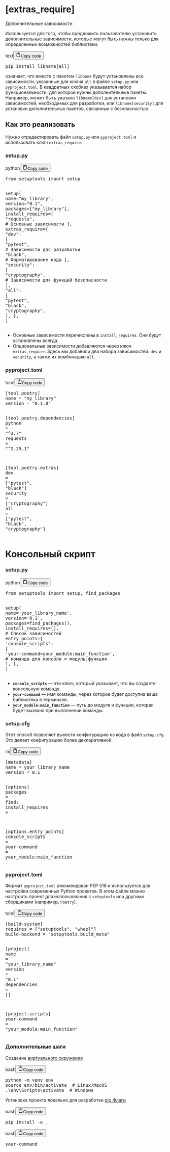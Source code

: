 <h1>[extras_require]</h1>
<p>Дополнительные зависимости</p>
<p>Используется для того, чтобы предложить пользователю установить дополнительные зависимости,
которые могут быть нужны только для определенных возможностей библиотеки.</p>
<div class="code_element"><div class="lang_line"><text>text</text><button class="copy_code_button" onclick="CopyCode(this)"><svg style="width: 1.2em;height: 1.2em;" aria-hidden="true" xmlns="http://www.w3.org/2000/svg" fill="none" viewBox="0 0 24 24"><path stroke="currentColor" stroke-linecap="round" stroke-linejoin="round" stroke-width="2" d="M15 4h3a1 1 0 0 1 1 1v15a1 1 0 0 1-1 1H6a1 1 0 0 1-1-1V5a1 1 0 0 1 1-1h3m0 3h6m-5-4v4h4V3h-4Z"/></svg><text>Copy code</text></button></div><div class="code language-text"><div class="highlight"><pre><span></span>pip install libname[all]
</pre></div></div></div>
<p>означает, что вместе с пакетом <code>libname</code> будут установлены все зависимости,
указанные для ключа <code>all</code> в файле <code>setup.py</code> или <code>pyproject.toml</code>.
В квадратных скобках указывается набор функциональности, для которой нужны дополнительные пакеты.
Например, может быть указано <code>libname[dev]</code> для установки зависимостей, необходимых для разработки,
или <code>libname[security]</code> для установки дополнительных пакетов, связанных с безопасностью.</p>
<h2>Как это реализовать</h2>
<p>Нужно отредактировать файл <code>setup.py</code> или <code>pyproject.toml</code> и использовать ключ <code>extras_require</code>.</p>
<h3>setup.py</h3>
<div class="code_element"><div class="lang_line"><text>python</text><button class="copy_code_button" onclick="CopyCode(this)"><svg style="width: 1.2em;height: 1.2em;" aria-hidden="true" xmlns="http://www.w3.org/2000/svg" fill="none" viewBox="0 0 24 24"><path stroke="currentColor" stroke-linecap="round" stroke-linejoin="round" stroke-width="2" d="M15 4h3a1 1 0 0 1 1 1v15a1 1 0 0 1-1 1H6a1 1 0 0 1-1-1V5a1 1 0 0 1 1-1h3m0 3h6m-5-4v4h4V3h-4Z"/></svg><text>Copy code</text></button></div><div class="code language-python"><div class="highlight"><pre><span></span><span class="kn">from</span> <span class="nn">setuptools</span> <span class="kn">import</span> <span class="n">setup</span>

<span class="n">setup</span><span class="p">(</span>
    <span class="n">name</span><span class="o">=</span><span class="s2">&quot;my_library&quot;</span><span class="p">,</span>
    <span class="n">version</span><span class="o">=</span><span class="s2">&quot;0.1&quot;</span><span class="p">,</span>
    <span class="n">packages</span><span class="o">=</span><span class="p">[</span><span class="s2">&quot;my_library&quot;</span><span class="p">],</span>
    <span class="n">install_requires</span><span class="o">=</span><span class="p">[</span>
        <span class="s2">&quot;requests&quot;</span><span class="p">,</span>  <span class="c1"># Основные зависимости</span>
    <span class="p">],</span>
    <span class="n">extras_require</span><span class="o">=</span><span class="p">{</span>
        <span class="s2">&quot;dev&quot;</span><span class="p">:</span> <span class="p">[</span>
            <span class="s2">&quot;pytest&quot;</span><span class="p">,</span>       <span class="c1"># Зависимости для разработки</span>
            <span class="s2">&quot;black&quot;</span><span class="p">,</span>        <span class="c1"># Форматирование кода</span>
        <span class="p">],</span>
        <span class="s2">&quot;security&quot;</span><span class="p">:</span> <span class="p">[</span>
            <span class="s2">&quot;cryptography&quot;</span><span class="p">,</span>  <span class="c1"># Зависимости для функций безопасности</span>
        <span class="p">],</span>
        <span class="s2">&quot;all&quot;</span><span class="p">:</span> <span class="p">[</span>
            <span class="s2">&quot;pytest&quot;</span><span class="p">,</span>
            <span class="s2">&quot;black&quot;</span><span class="p">,</span>
            <span class="s2">&quot;cryptography&quot;</span><span class="p">,</span>
        <span class="p">],</span>
    <span class="p">},</span>
<span class="p">)</span>
</pre></div></div></div>
<ul>
<li>Основные зависимости перечислены в <code>install_requires</code>. Они будут установлены всегда.</li>
<li>Опциональные зависимости добавляются через ключ <code>extras_require</code>.
Здесь мы добавили два набора зависимостей: <code>dev</code> и <code>security</code>, а также их комбинацию <code>all</code>.</li>
</ul>
<h3>pyproject.toml</h3>
<div class="code_element"><div class="lang_line"><text>toml</text><button class="copy_code_button" onclick="CopyCode(this)"><svg style="width: 1.2em;height: 1.2em;" aria-hidden="true" xmlns="http://www.w3.org/2000/svg" fill="none" viewBox="0 0 24 24"><path stroke="currentColor" stroke-linecap="round" stroke-linejoin="round" stroke-width="2" d="M15 4h3a1 1 0 0 1 1 1v15a1 1 0 0 1-1 1H6a1 1 0 0 1-1-1V5a1 1 0 0 1 1-1h3m0 3h6m-5-4v4h4V3h-4Z"/></svg><text>Copy code</text></button></div><div class="code language-toml"><div class="highlight"><pre><span></span><span class="k">[tool.poetry]</span>
<span class="n">name</span><span class="w"> </span><span class="o">=</span><span class="w"> </span><span class="s2">&quot;my_library&quot;</span>
<span class="n">version</span><span class="w"> </span><span class="o">=</span><span class="w"> </span><span class="s2">&quot;0.1.0&quot;</span>

<span class="k">[tool.poetry.dependencies]</span>
<span class="n">python</span><span class="w"> </span><span class="o">=</span><span class="w"> </span><span class="s2">&quot;^3.7&quot;</span>
<span class="n">requests</span><span class="w"> </span><span class="o">=</span><span class="w"> </span><span class="s2">&quot;^2.25.1&quot;</span>

<span class="k">[tool.poetry.extras]</span>
<span class="n">dev</span><span class="w"> </span><span class="o">=</span><span class="w"> </span><span class="p">[</span><span class="s2">&quot;pytest&quot;</span><span class="p">,</span><span class="w"> </span><span class="s2">&quot;black&quot;</span><span class="p">]</span>
<span class="n">security</span><span class="w"> </span><span class="o">=</span><span class="w"> </span><span class="p">[</span><span class="s2">&quot;cryptography&quot;</span><span class="p">]</span>
<span class="n">all</span><span class="w"> </span><span class="o">=</span><span class="w"> </span><span class="p">[</span><span class="s2">&quot;pytest&quot;</span><span class="p">,</span><span class="w"> </span><span class="s2">&quot;black&quot;</span><span class="p">,</span><span class="w"> </span><span class="s2">&quot;cryptography&quot;</span><span class="p">]</span>
</pre></div></div></div>

<h1>Консольный скрипт</h1>
<h3>setup.py</h3>
<div class="code_element"><div class="lang_line"><text>python</text><button class="copy_code_button" onclick="CopyCode(this)"><svg style="width: 1.2em;height: 1.2em;" aria-hidden="true" xmlns="http://www.w3.org/2000/svg" fill="none" viewBox="0 0 24 24"><path stroke="currentColor" stroke-linecap="round" stroke-linejoin="round" stroke-width="2" d="M15 4h3a1 1 0 0 1 1 1v15a1 1 0 0 1-1 1H6a1 1 0 0 1-1-1V5a1 1 0 0 1 1-1h3m0 3h6m-5-4v4h4V3h-4Z"/></svg><text>Copy code</text></button></div><div class="code language-python"><div class="highlight"><pre><span></span><span class="kn">from</span> <span class="nn">setuptools</span> <span class="kn">import</span> <span class="n">setup</span><span class="p">,</span> <span class="n">find_packages</span>

<span class="n">setup</span><span class="p">(</span>
    <span class="n">name</span><span class="o">=</span><span class="s1">&#39;your_library_name&#39;</span><span class="p">,</span>
    <span class="n">version</span><span class="o">=</span><span class="s1">&#39;0.1&#39;</span><span class="p">,</span>
    <span class="n">packages</span><span class="o">=</span><span class="n">find_packages</span><span class="p">(),</span>
    <span class="n">install_requires</span><span class="o">=</span><span class="p">[],</span>  <span class="c1"># Список зависимостей</span>
    <span class="n">entry_points</span><span class="o">=</span><span class="p">{</span>
        <span class="s1">&#39;console_scripts&#39;</span><span class="p">:</span> <span class="p">[</span>
            <span class="s1">&#39;your-command=your_module:main_function&#39;</span><span class="p">,</span>  <span class="c1"># команда для консоли = модуль:функция</span>
        <span class="p">],</span>
    <span class="p">},</span>
<span class="p">)</span>
</pre></div></div></div>

<ul>
<li><strong><code>console_scripts</code></strong> — это ключ, который указывает, что вы создаете консольную команду.</li>
<li><strong><code>your-command</code></strong> — имя команды, через которое будет доступна ваша библиотека в терминале.</li>
<li><strong><code>your_module:main_function</code></strong> — путь до модуля и функции, которая будет вызвана при выполнении команды.</li>
</ul>
<h3>setup.cfg</h3>
<p>Этот способ позволяет вынести конфигурацию из кода в файл <code>setup.cfg</code>. Это делает конфигурацию более декларативной.</p>
<div class="code_element"><div class="lang_line"><text>ini</text><button class="copy_code_button" onclick="CopyCode(this)"><svg style="width: 1.2em;height: 1.2em;" aria-hidden="true" xmlns="http://www.w3.org/2000/svg" fill="none" viewBox="0 0 24 24"><path stroke="currentColor" stroke-linecap="round" stroke-linejoin="round" stroke-width="2" d="M15 4h3a1 1 0 0 1 1 1v15a1 1 0 0 1-1 1H6a1 1 0 0 1-1-1V5a1 1 0 0 1 1-1h3m0 3h6m-5-4v4h4V3h-4Z"/></svg><text>Copy code</text></button></div><div class="code language-ini"><div class="highlight"><pre><span></span><span class="k">[metadata]</span>
<span class="na">name</span><span class="w"> </span><span class="o">=</span><span class="w"> </span><span class="s">your_library_name</span>
<span class="na">version</span><span class="w"> </span><span class="o">=</span><span class="w"> </span><span class="s">0.1</span>

<span class="k">[options]</span>
<span class="na">packages</span><span class="w"> </span><span class="o">=</span><span class="w"> </span><span class="s">find:</span>
<span class="na">install_requires</span><span class="w"> </span><span class="o">=</span>

<span class="k">[options.entry_points]</span>
<span class="na">console_scripts</span><span class="w"> </span><span class="o">=</span>
<span class="w">    </span><span class="na">your-command</span><span class="w"> </span><span class="o">=</span><span class="w"> </span><span class="s">your_module:main_function</span>
</pre></div></div></div>

<h3>pyproject.toml</h3>
<p>Формат <code>pyproject.toml</code> рекомендован PEP 518 и используется для настройки современных Python проектов.
В этом файле можно настроить проект для использования с <code>setuptools</code> или другими сборщиками (например, <code>Poetry</code>).</p>
<div class="code_element"><div class="lang_line"><text>toml</text><button class="copy_code_button" onclick="CopyCode(this)"><svg style="width: 1.2em;height: 1.2em;" aria-hidden="true" xmlns="http://www.w3.org/2000/svg" fill="none" viewBox="0 0 24 24"><path stroke="currentColor" stroke-linecap="round" stroke-linejoin="round" stroke-width="2" d="M15 4h3a1 1 0 0 1 1 1v15a1 1 0 0 1-1 1H6a1 1 0 0 1-1-1V5a1 1 0 0 1 1-1h3m0 3h6m-5-4v4h4V3h-4Z"/></svg><text>Copy code</text></button></div><div class="code language-toml"><div class="highlight"><pre><span></span><span class="k">[build-system]</span>
<span class="n">requires</span><span class="w"> </span><span class="o">=</span><span class="w"> </span><span class="p">[</span><span class="s2">&quot;setuptools&quot;</span><span class="p">,</span><span class="w"> </span><span class="s2">&quot;wheel&quot;</span><span class="p">]</span>
<span class="n">build-backend</span><span class="w"> </span><span class="o">=</span><span class="w"> </span><span class="s2">&quot;setuptools.build_meta&quot;</span>

<span class="k">[project]</span>
<span class="n">name</span><span class="w"> </span><span class="o">=</span><span class="w"> </span><span class="s2">&quot;your_library_name&quot;</span>
<span class="n">version</span><span class="w"> </span><span class="o">=</span><span class="w"> </span><span class="s2">&quot;0.1&quot;</span>
<span class="n">dependencies</span><span class="w"> </span><span class="o">=</span><span class="w"> </span><span class="p">[]</span>

<span class="k">[project.scripts]</span>
<span class="n">your-command</span><span class="w"> </span><span class="o">=</span><span class="w"> </span><span class="s2">&quot;your_module:main_function&quot;</span>
</pre></div></div></div>

<h3>Дополнительные шаги</h3>
<p>Создание <a href="?Languages/Python/bash/venv.md">виртуального окружения</a></p>
<div class="code_element"><div class="lang_line"><text>bash</text><button class="copy_code_button" onclick="CopyCode(this)"><svg style="width: 1.2em;height: 1.2em;" aria-hidden="true" xmlns="http://www.w3.org/2000/svg" fill="none" viewBox="0 0 24 24"><path stroke="currentColor" stroke-linecap="round" stroke-linejoin="round" stroke-width="2" d="M15 4h3a1 1 0 0 1 1 1v15a1 1 0 0 1-1 1H6a1 1 0 0 1-1-1V5a1 1 0 0 1 1-1h3m0 3h6m-5-4v4h4V3h-4Z"/></svg><text>Copy code</text></button></div><div class="code language-bash"><div class="highlight"><pre><span></span>python<span class="w"> </span>-m<span class="w"> </span>venv<span class="w"> </span>env
<span class="nb">source</span><span class="w"> </span>env/bin/activate<span class="w">  </span><span class="c1"># Linux/MacOS</span>
.<span class="se">\e</span>nv<span class="se">\S</span>cripts<span class="se">\a</span>ctivate<span class="w">  </span><span class="c1"># Windows</span>
</pre></div></div></div>

<p>Установка проекта локально для разработки
<a href="?Languages/Python/bash/Flags%20cmd%20pip.md">pip Флаги</a></p>
<div class="code_element"><div class="lang_line"><text>bash</text><button class="copy_code_button" onclick="CopyCode(this)"><svg style="width: 1.2em;height: 1.2em;" aria-hidden="true" xmlns="http://www.w3.org/2000/svg" fill="none" viewBox="0 0 24 24"><path stroke="currentColor" stroke-linecap="round" stroke-linejoin="round" stroke-width="2" d="M15 4h3a1 1 0 0 1 1 1v15a1 1 0 0 1-1 1H6a1 1 0 0 1-1-1V5a1 1 0 0 1 1-1h3m0 3h6m-5-4v4h4V3h-4Z"/></svg><text>Copy code</text></button></div><div class="code language-bash"><div class="highlight"><pre><span></span>pip<span class="w"> </span>install<span class="w"> </span>-e<span class="w"> </span>.
</pre></div></div></div>
<div class="code_element"><div class="lang_line"><text>bash</text><button class="copy_code_button" onclick="CopyCode(this)"><svg style="width: 1.2em;height: 1.2em;" aria-hidden="true" xmlns="http://www.w3.org/2000/svg" fill="none" viewBox="0 0 24 24"><path stroke="currentColor" stroke-linecap="round" stroke-linejoin="round" stroke-width="2" d="M15 4h3a1 1 0 0 1 1 1v15a1 1 0 0 1-1 1H6a1 1 0 0 1-1-1V5a1 1 0 0 1 1-1h3m0 3h6m-5-4v4h4V3h-4Z"/></svg><text>Copy code</text></button></div><div class="code language-bash"><div class="highlight"><pre><span></span>your-command
</pre></div></div></div>